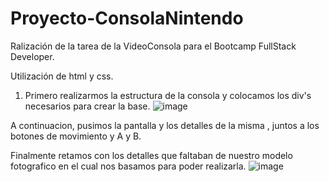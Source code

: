 # Proyecto-ConsolaNintendo


Ralización de la tarea de la VideoConsola para el Bootcamp FullStack Developer.

Utilización de html y css. 
1. Primero realizarmos la estructura de la consola y colocamos los div's necesarios para crear la base.
![image](https://user-images.githubusercontent.com/86298325/134484101-af7d32d6-2903-49a4-9f7a-dfd5861d9ec1.png)

A continuacion, pusimos la pantalla y los detalles de la misma , juntos a los botones de movimiento y A y B.

Finalmente retamos con los detalles que faltaban de nuestro modelo fotografico en el cual nos basamos para poder realizarla.
![image](https://user-images.githubusercontent.com/86298325/134372734-c88f68da-5750-4e8b-b02a-0fd53de66b75.png)
